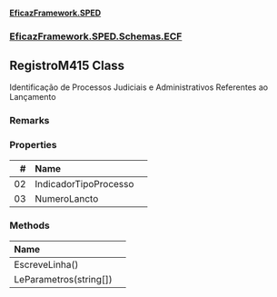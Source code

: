 #### [EficazFramework.SPED](EficazFrameworkSPED.md 'EficazFramework SPED')
### [EficazFramework.SPED.Schemas.ECF](EficazFramework.SPED.Schemas.ECF.md 'EficazFramework.SPED.Schemas.ECF')

## RegistroM415 Class

Identificação de Processos Judiciais e Administrativos Referentes ao Lançamento

### Remarks
### Properties

| # | Name | |
| ---: | :--- | :--- |
| 02 | IndicadorTipoProcesso |  |
| 03 | NumeroLancto |  |
### Methods

| Name | |
| :--- | :--- |
| EscreveLinha() |  |
| LeParametros(string[]) |  |
